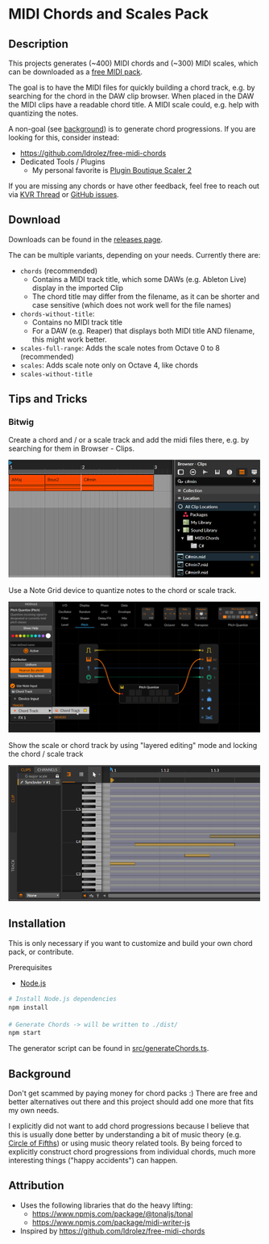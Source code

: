 # MIDI Chords and Scales Pack

## Description

This projects generates (~400) MIDI chords and (~300) MIDI scales, which can be downloaded as a [free MIDI pack](https://github.com/Fannon/midi-chords/releases).

The goal is to have the MIDI files for quickly building a chord track, e.g. by searching for the chord in the DAW clip browser. When placed in the DAW the MIDI clips have a readable chord title.
A MIDI scale could, e.g. help with quantizing the notes.

A non-goal (see [background](#background)) is to generate chord progressions. If you are looking for this, consider instead:

* https://github.com/ldrolez/free-midi-chords
* Dedicated Tools / Plugins
    * My personal favorite is [Plugin Boutique Scaler 2](https://www.pluginboutique.com/meta_products/6414)

If you are missing any chords or have other feedback, feel free to reach out via [KVR Thread](https://www.kvraudio.com/forum/viewtopic.php?t=585287) or [GitHub issues](https://github.com/Fannon/midi-chord-pack/issues).

## Download

Downloads can be found in the [releases page](https://github.com/Fannon/midi-chords/releases).

The can be multiple variants, depending on your needs. Currently there are:
* `chords` (recommended)
    * Contains a MIDI track title, which some DAWs (e.g. Ableton Live) display in the imported Clip
    * The chord title may differ from the filename, as it can be shorter and case sensitive (which does not work well for the file names)
* `chords-without-title`:
    * Contains no MIDI track title
    * For a DAW (e.g. Reaper) that displays both MIDI title AND filename, this might work better.
* `scales-full-range`: Adds the scale notes from Octave 0 to 8 (recommended)
* `scales`: Adds scale note only on Octave 4, like chords
* `scales-without-title`

## Tips and Tricks

### Bitwig

Create a chord and / or a scale track and add the midi files there, e.g. by searching for them in Browser - Clips.

<img src="./assets/bitwig-example.png" width="500" title="Bitwig for a 'chord track' and use of the clip browser" />

Use a Note Grid device to quantize notes to the chord or scale track.

<img src="./assets/bitwig-note-quantize.png" width="500" />

Show the scale or chord track by using "layered editing" mode and locking the chord / scale track 

<img src="./assets/bitwig-scale-track.png" width="500" />

## Installation

This is only necessary if you want to customize and build your own chord pack, or contribute.

Prerequisites
* [Node.js](https://nodejs.org/en/)

```bash
# Install Node.js dependencies
npm install

# Generate Chords -> will be written to ./dist/
npm start
```

The generator script can be found in [src/generateChords.ts](./src/generateChords.ts).

## Background

Don't get scammed by paying money for chord packs :) 
There are free and better alternatives out there and this project should add one more that fits my own needs. 

I explicitly did not want to add chord progressions because I believe that this is usually done better by understanding a bit of music theory (e.g. [Circle of Fifths](https://en.wikipedia.org/wiki/Circle_of_fifths)) or using music theory related tools. By being forced to explicitly construct chord progressions from individual chords, much more interesting things ("happy accidents") can happen.

## Attribution 

* Uses the following libraries that do the heavy lifting:
    * https://www.npmjs.com/package/@tonaljs/tonal 
    * https://www.npmjs.com/package/midi-writer-js
* Inspired by https://github.com/ldrolez/free-midi-chords 
